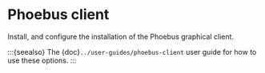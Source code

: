 # Phoebus client

Install,
and configure the installation
of the Phoebus graphical client.

:::{seealso}
The {doc}`../user-guides/phoebus-client` user guide
for how to use these options.
:::

```{nix:automodule} programs.phoebus-client
```
